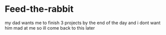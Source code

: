 # Feed-the-rabbit
my dad wants me to finish 3 projects by the end of the day and i dont want him mad at me so ill come back to this later
